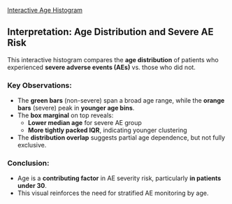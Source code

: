 
[Interactive Age Histogram](../plots/age_histogram.html)

## Interpretation: Age Distribution and Severe AE Risk

This interactive histogram compares the **age distribution** of patients who experienced **severe adverse events (AEs)** vs. those who did not.

### Key Observations:

- The **green bars** (non-severe) span a broad age range, while the **orange bars** (severe) peak in **younger age bins**.
- The **box marginal** on top reveals:
  - **Lower median age** for severe AE group
  - **More tightly packed IQR**, indicating younger clustering
- The **distribution overlap** suggests partial age dependence, but not fully exclusive.

### Conclusion:

- Age is a **contributing factor** in AE severity risk, particularly **in patients under 30**.
- This visual reinforces the need for stratified AE monitoring by age.
